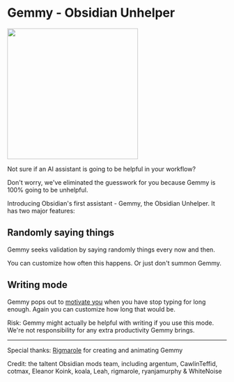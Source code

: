 # Gemmy - Obsidian Unhelper

<img src="https://user-images.githubusercontent.com/1171143/229297707-5efa8761-ef55-4d01-a105-88a347bc6cf0.png" width="300">

Not sure if an AI assistant is going to be helpful in your workflow?

Don't worry, we've eliminated the guesswork for you because Gemmy is 100% going to be unhelpful.

Introducing Obsidian's first assistant - Gemmy, the Obsidian Unhelper. It has two major features:

## Randomly saying things

Gemmy seeks validation by saying randomly things every now and then.

You can customize how often this happens. Or just don't summon Gemmy.

## Writing mode

Gemmy pops out to [motivate you](https://user-images.githubusercontent.com/1171143/229297494-8a0cae3f-4c8e-47a9-801b-dd1c52dfc917.png) when you have stop typing for long enough. Again you can customize how long that would be.

Risk: Gemmy might actually be helpful with writing if you use this mode. We're not responsibility for any extra productivity Gemmy brings.

---

Special thanks: [Rigmarole](https://rigmarolestudio.com/) for creating and animating Gemmy

Credit: the taltent Obsidian mods team, including argentum, CawlinTeffid, cotmax, Eleanor Koink, koala, Leah, rigmarole, ryanjamurphy & WhiteNoise
